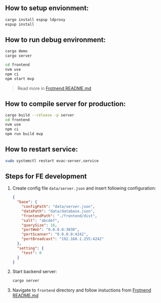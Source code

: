 ## How to setup envionment:

```sh
cargo install espup ldproxy
espup install
```

## How to run debug environment:

```sh
cargo demo
cargo server

cd frontend
nvm use
npm ci
npm start mvp
```

> Read more in [Frotnend README.md](./frontend/README.md)

## How to compile server for production:

```sh
cargo build --release -p server
cd frontend
nvm use
npm ci
npm run build mvp
```

## How to restart service:

```sh
sudo systemctl restart evac-server.service
```

## Steps for FE development

1. Create config file `data/server.json` and insert following configuration:

   ```json
   {
     "base": {
       "configPath": "data/server.json",
       "dataPath": "data/database.json",
       "frontendPath": "./frontend/dist",
       "salt": "abcdef",
       "querySize": 16,
       "portWeb": "0.0.0.0:3030",
       "portScanner": "0.0.0.0:4242",
       "portBroadcast": "192.168.1.255:4242"
     },
     "setting": {
       "test": 0
     }
   }
   ```

1. Start backend server:

   ```sh
   cargo server
   ```

1. Navigate to `frontend` directory and follow instuctions from [Frotnend README.md](./frontend/README.md)
